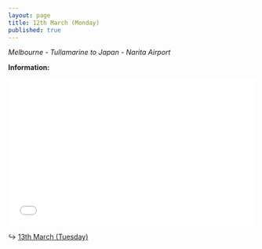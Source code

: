 ```yaml
---
layout: page
title: 12th March (Monday)
published: true
---
```

_Melbourne - Tullamarine to Japan - Narita Airport_


**Information:**

<iframe width="100%" height="300" src="//fiddle.jshell.net/NotMakey/n0bu8uac/4/show/light/" allowpaymentrequest allowfullscreen="allowfullscreen" frameborder="0"></iframe>


↪ [13th March (Tuesday)](/days/week1/13mar)

